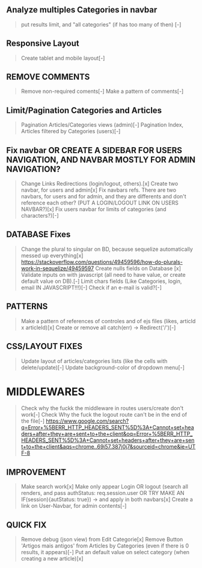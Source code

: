 ## Analyze multiples Categories in navbar 
>put results limit, and "all categories" (if has too many of then) [-]

## Responsive Layout
>Create tablet and mobile layout[-]

## REMOVE COMMENTS
>Remove non-required coments[-]
>Make a pattern of comments[-]

## Limit/Pagination Categories and Articles 
>Pagination Articles/Categories views (admin)[-]
>Pagination Index, Articles filtered by Categories (users)[-]

## Fix navbar OR CREATE A SIDEBAR FOR USERS NAVIGATION, AND NAVBAR MOSTLY FOR ADMIN NAVIGATION?
>Change Links Redirections (login/logout, others).[x]
>Create two navbar, for users and admin[x]
>Fix navbars refs. There are two navbars, for users and for admin, and they are differents and don't reference each other? (PUT A LOGIN/LOGOUT LINK ON USERS NAVBAR?)[x]
>Fix users navbar for limits of categories (and characters?)[-]

## DATABASE Fixes
>Change the plural to singular on BD, because sequelize automatically messed up everything[x]
    https://stackoverflow.com/questions/49459596/how-do-plurals-work-in-sequelize/49459597
>Create nulls fields on Database [x]
>Validate inputs on with javascript (all need to have value, or create default value on DB).[-]
>Limit chars fields (Like Categories, login, email IN JAVASCRIPT!!!)[-]
>Check if an e-mail is valid?[-]

## PATTERNS
>Make a pattern of references of controles and of ejs files (likes, articId x articleId)[x]
>Create or remove all catch(err) -> Redirect('/')[-]

## CSS/LAYOUT FIXES
>Update layout of articles/categories lists (like the cells with delete/update)[-]
>Update background-color of dropdown menu[-]

# MIDDLEWARES
>Check why the fuckk the middleware in routes users/create don't work[-]
>Check Why the fuck the logout route can't be in the end of the file[-]
https://www.google.com/search?q=Error+%5BERR_HTTP_HEADERS_SENT%5D%3A+Cannot+set+headers+after+they+are+sent+to+the+client&oq=Error+%5BERR_HTTP_HEADERS_SENT%5D%3A+Cannot+set+headers+after+they+are+sent+to+the+client&aqs=chrome..69i57.387j0j7&sourceid=chrome&ie=UTF-8

## IMPROVEMENT
>Make search work[x]
>Make only appear Login OR logout (search all renders, and pass authStatus: req.session.user OR TRY MAKE AN IF(session){autStatus: true}) -> and apply in both navbars[x]
>Create a link on User-Navbar, for admin contents[-]

## QUICK FIX
>Remove debug (json view) from Edit Categorie[x]
>Remove Button 'Artigos mais antigos' from Articles by Categories (even if there is 0 results, it appears)[-]
>Put an default value on select category (when creating a new article)[x]